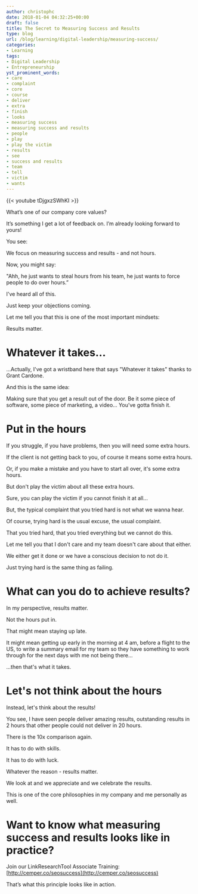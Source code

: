 ```yaml
---
author: christophc
date: 2018-01-04 04:32:25+00:00
draft: false
title: The Secret to Measuring Success and Results
type: blog
url: /blog/learning/digital-leadership/measuring-success/
categories:
- Learning
tags:
- Digital Leadership
- Entrepreneurship
yst_prominent_words:
- care
- complaint
- core
- course
- deliver
- extra
- finish
- looks
- measuring success
- measuring success and results
- people
- play
- play the victim
- results
- see
- success and results
- team
- tell
- victim
- wants
---
```


{{< youtube tDjgxzSWhKI >}}

What’s one of our company core values?

It’s something I get a lot of feedback on. I’m already looking forward to yours!

You see:

We focus on measuring success and results - and not hours.

Now, you might say:

"Ahh, he just wants to steal hours from his team, he just wants to force people to do over hours.”

I've heard all of this.

Just keep your objections coming.

Let me tell you that this is one of the most important mindsets:

Results matter.


# Whatever it takes…


...Actually, I've got a wristband here that says "Whatever it takes" thanks to Grant Cardone.

And this is the same idea:

Making sure that you get a result out of the door. Be it some piece of software, some piece of marketing, a video… You’ve gotta finish it.


# Put in the hours


If you struggle, if you have problems, then you will need some extra hours.

If the client is not getting back to you, of course it means some extra hours.

Or, if you make a mistake and you have to start all over, it's some extra hours.

But don't play the victim about all these extra hours.

Sure, you can play the victim if you cannot finish it at all...

But, the typical complaint that you tried hard is not what we wanna hear.

Of course, trying hard is the usual excuse, the usual complaint.

That you tried hard, that you tried everything but we cannot do this.

Let me tell you that I don't care and my team doesn't care about that either.

We either get it done or we have a conscious decision to not do it.

Just trying hard is the same thing as failing.


# What can you do to achieve results?


In my perspective, results matter.

Not the hours put in.

That might mean staying up late.

It might mean getting up early in the morning at 4 am, before a flight to the US, to write a summary email for my team so they have something to work through for the next days with me not being there…

...then that's what it takes.


# Let's not think about the hours


Instead, let's think about the results!

You see, I have seen people deliver amazing results, outstanding results in 2 hours that other people could not deliver in 20 hours.

There is the 10x comparison again.

It has to do with skills.

It has to do with luck.

Whatever the reason - results matter.

We look at and we appreciate and we celebrate the results.

This is one of the core philosophies in my company and me personally as well.


# Want to know what measuring success and results looks like in practice?


Join our LinkResearchTool Associate Training: [http://cemper.co/seosuccess](http://cemper.co/seosuccess)

That’s what this principle looks like in action.
